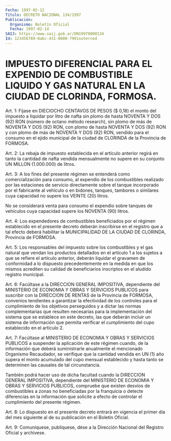 ```yaml
---
Fecha: 1997-02-12
Título: DECRETO NACIONAL 134/1997
Publicación:
  Organismo: Boletín Oficial
  Fecha: 1997-02-14
SAIJ: https://www.saij.gob.ar/DN19970000134
Id: 123456789-0abc-431-0000-7991soterced
---
```

# IMPUESTO DIFERENCIAL PARA EL EXPENDIO DE COMBUSTIBLE LIQUIDO Y GAS NATURAL EN LA CIUDAD DE CLORINDA, FORMOSA.

<a id="1"></a>
Art. 1:  Fíjase  en  DIECIOCHO CENTAVOS DE PESOS ($ 0,18) el monto del impuesto a liquidar por litro de nafta sin plomo de hasta NOVENTA Y DOS (92) RON (número  de  octano  método  research),  sin plomo  de más de NOVENTA Y DOS (92) RON, con plomo de hasta NOVENTA Y DOS (92)  RON  y  con  plomo  de  más  de NOVENTA Y DOS (92) RON, vendido  para  el consumo en el ejido municipal  de  la  ciudad  de CLORINDA de la Provincia de FORMOSA.

<a id="2"></a>
Art. 2: La rebaja  de impuesto establecida en el artículo anterior regirá en tanto la cantidad de nafta vendida mensualmente no supere en su conjunto UN MILLON (1.000.000) de litros.

<a id="3"></a>
Art.  3: A los fines  del  presente  régimen  se  entenderá  como comercialización  para  consumo,  al  expendio  de los combustibles realizado  por  las  estaciones de servicio directamente  sobre  el tanque incorporado por  el  fabricante  al  vehículo  o en bidones, tanques, tambores o similares cuya capacidad no supere  los  VEINTE (20) litros.

No  se considerará venta para consumo el expendio sobre tanques  de vehículos   cuya  capacidad  supere  los  NOVENTA  (90)  litros.

<a id="4"></a>
Art.  4:  Los  expendedores  de  combustibles beneficiados por el régimen establecido en el presente decreto  deberán  inscribirse en el  registro que a tal efecto deberá habilitar la MUNICIPALIDAD  DE LA CIUDAD DE CLORINDA, Provincia de FORMOSA.

<a id="5"></a>
Art.  5: Los responsables del impuesto sobre los combustibles y el gas natural  que vendan los productos detallados en el artículo 1 a los sujetos a que se refiere el artículo anterior, deberán liquidar el gravamen de  conformidad  a  lo  dispuesto precedentemente en la medida  en  que los mismos acrediten su  calidad  de  beneficiarios inscriptos en el aludido registro municipal.

<a id="6"></a>
Art. 6: Facúltase  a  la DIRECCION GENERAL IMPOSITIVA, dependiente del  MINISTERIO DE ECONOMIA  Y  OBRAS  Y  SERVICIOS  PUBLICOS  para suscribir  con  la  DIRECCION DE RENTAS de la Provincia de FORMOSA, convenios tendientes  a  garantizar la efectividad de los controles para el cumplimiento de los  objetivos  perseguidos  y a dictar las normas complementarias que resulten necesarias para la implementación  del  sistema que se establece en este decreto,  las que deberán incluir un sistema de información que permita verificar el  cumplimiento    del  cupo  establecido  en  el  artículo  2.

<a id="7"></a>
Art. 7: Facúltase al  MINISTERIO  DE  ECONOMIA Y OBRAS Y SERVICIOS PUBLICOS a suspender la aplicación de este  régimen  cuando,  de la información  que  deberá  suministrarle  anualmente  el  mencionado Organismo  Recaudador, se verifique que la cantidad vendida  en  UN (1) año supera  el  monto  acumulado del cupo mensual establecido y hasta  tanto  se  determinen  las  causales  de  tal  circunstancia.

También  podrá  hacer uso de dicha  facultad  cuando  la  DIRECCION GENERAL IMPOSITIVA,  dependiente del MINISTERIO DE ECONOMIA Y OBRAS Y SERVICIOS PUBLICOS, compruebe que existen desvíos de combustibles a zonas no beneficiadas  por la franquicia o detecte diferencias en la información que solicite  a  efecto de controlar el cumplimiento del presente régimen.

<a id="8"></a>
Art. 8: Lo dispuesto en el presente decreto entrará en vigencia el primer día del mes siguiente al de  su  publicación  en  el Boletín Oficial.

<a id="9"></a>
Art. 9: Comuníquese,  publíquese, dése a la Dirección Nacional del Registro Oficial y archívese.